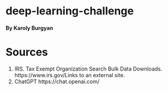 # deep-learning-challenge

#### By Karoly Burgyan

# Sources
<ol>
  <li>IRS. Tax Exempt Organization Search Bulk Data Downloads. https://www.irs.gov/Links to an external site.</li>
  <li>ChatGPT https://chat.openai.com/</li>
</ol>
